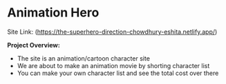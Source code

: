 # Animation Hero

Site Link: (https://the-superhero-direction-chowdhury-eshita.netlify.app/)

**Project Overview:**
- The site is an animation/cartoon character site
- We are about to make an animation movie by shorting character list
- You can make your own character list and see the total cost over there

